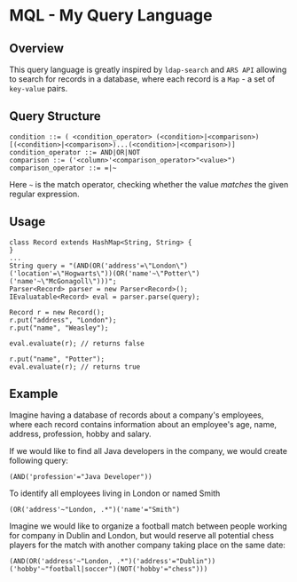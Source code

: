 MQL - My Query Language
==
Overview
--
This query language is greatly inspired by `ldap-search` and `ARS API` allowing to search for records in a database, where each record is a `Map` - a set of `key-value` pairs.

Query Structure
--

	condition ::= ( <condition_operator> (<condition>|<comparison>) [(<condition>|<comparison>)...(<condition>|<comparison>)]
	condition_operator ::= AND|OR|NOT
	comparison ::= ('<column>'<comparison_operator>"<value>")
	comparison_operator ::= =|~

Here `~` is the match operator, checking whether the value *matches* the given regular expression.

Usage
--
	class Record extends HashMap<String, String> {
	}
	...
	String query = "(AND(OR('address'=\"London\")('location'=\"Hogwarts\"))(OR('name'~\"Potter\")('name'~\"McGonagoll\")))";
	Parser<Record> parser = new Parser<Record>();
	IEvaluatable<Record> eval = parser.parse(query);
	
	Record r = new Record();
	r.put("address", "London");
	r.put("name", "Weasley");

	eval.evaluate(r); // returns false

	r.put("name", "Potter");
	eval.evaluate(r); // returns true


Example
--
Imagine having a database of records about a company's employees, where each record contains information about an employee's age, name, address, profession, hobby and salary.

If we would like to find all Java developers in the company, we would create following query:

	(AND('profession'="Java Developer"))
To identify all employees living in London or named Smith

	(OR('address'~"London, .*")('name'="Smith")

Imagine we would like to organize a football match between people working for company in Dublin and London, but would reserve all potential chess players for the match with another company taking place on the same date:

	(AND(OR('address'~"London, .*")('address'="Dublin"))('hobby'~"football|soccer")(NOT('hobby'="chess")))
